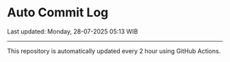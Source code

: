 # Auto Commit Log

Last updated: Monday, 28-07-2025 05:13 WIB

---

This repository is automatically updated every 2 hour using GitHub Actions.
